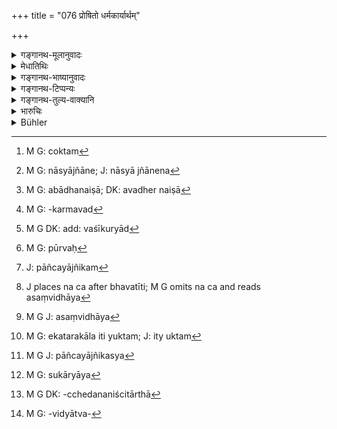 +++
title = "076 प्रोषितो धर्मकार्यार्थम्"

+++

<details><summary>गङ्गानथ-मूलानुवादः</summary>

If the husband went abroad for some sacred duty, he should be awaited for eight years; if for learning, or for fame, six years; but three years, if for pleasure.—(76)
</details>

<details><summary>मेधातिथिः</summary>

यद् उक्तं "कार्यवान् प्रवसेत् (म्ध् ९.७४) इति, तानि कार्याणि दर्शयति । तद्विशेषेण प्रतीक्षाकालभेदः । परतस् त्व् इदं तया कर्तव्यम् इति नोक्तम्[^१९१] । 


[^१९१]:
     M G: coktam

- <u>तत्र केचिद्</u> आहुः- प्रकरणाद् "अगर्हितैर् जीवेत् (म्ध् ९.७५) इति । 

- <u>तद् अयुक्तम्</u> । प्राग् अस्मात् कालाद् अगर्हितैर् इतीयं किं म्रियताम् । न ह्य् अस्या अत्मत्याग इष्यते, पुंस इव प्रतिषिद्धत्वात् । तस्मात् प्राग् अप्य् अस्मात् प्रतीक्षणविधेर् अगर्हितैः शिल्पैर् अजीवन्ती गर्हितैर् जीवेत् । 

- <u>अन्ये</u> व्यभिचारम् इच्छन्ति । तथा च स्मृत्यन्तरे-

- नष्टे मृते प्रव्रजिते क्लीबे च पतिते पतौ ।

- पञ्चस्व् आपत्सु नारीणां पतिर् अन्यो विधीयते ॥ (न्स्म् १२.९७)

- <u>अन्ये ऽप्य्</u> आहुः । नास्या जातु[^१९२] ब्रह्मचर्यम् अपनेतुं शक्यते । स्त्रीधर्मेषु हि तद् अस्या विहितं मनुनापि- "न तु नामापि गृह्णीयात् पत्यौ प्रेते परस्य तु" (म्ध् ५.१५५) इति । मृते भर्तरि नास्ति व्यभिचारः, किम् अङ्ग प्रोषिते । पतिशब्दो हि पालनक्रियानिमित्तकः, ग्रामपतिः सेनायाः पतिर् इति । अतश् चास्माद् वचनाद् नैषा[^१९३] भर्तृपरतन्त्रा स्यात् । अपि त्व् आत्मनो जीवनार्थं सैरन्ध्रीकरणादिकर्मभिर्[^१९४] अन्यम् आश्रयेत । तच् च यदा षण्मसभृत्या संवत्सरभृत्या वा कस्मिंश्चिद् आश्रिते भर्ता यद्य् आगच्छेत् तदानीं तां चेद्[^१९५] वशीकर्तुं शक्नुयात् त्यज त्वं भार्याम् इति यावद् भवति कालो न पूर्णः,[^१९६] प्राक् पत्युर् एव सा, पञ्चमे चर्वितम् अन्यत् ।


[^१९६]:
     M G: pūrvaḥ


[^१९५]:
     M G DK: add: vaśīkuryād


[^१९४]:
     M G: -karmavad


[^१९३]:
     M G: abādhanaiṣā; DK: avadher naiṣā


[^१९२]:
     M G: nāsyājñāne; J: nāsyā jñānena

- <u>अन्ये ऽप्य्</u> अर्थम् इमम् आहुः । 

- <u>पूर्वे</u> तु पुनर्भूवृत्तम् इच्छन्ति । या पत्या वा परित्यक्ता भवति, यस्याः किल पतिर् इयन्तं कालं निहितवृत्तिको नागच्छति, सा तेन त्यक्तैव भवति । ततश् च यदि सा पुनर्भूधर्मेणान्येनोढा भवेत्, तदा भर्ताभ्यागतो न किंचिद् ब्रूयात् । पुनर् भवस्येयं भार्येति । 

- <u>तद् अयुक्तम्</u> । "न निष्क्रयविसर्गाभ्याम्" (म्ध् ९.४६) इति तस्य श्लोकस्यार्थवत्त्वं दर्शयिष्यामः । 

- धर्मश् च तत्कार्यं च **धर्मकार्यं** । सो ऽर्थः प्रयोजनं प्रवासस्येति **धर्मकार्यार्थम्** । 

- <u>कुतः</u> । न गृहस्थस्य धर्मार्थो दीर्घकालः प्रवासः । अवश्यं ह्य् अग्नयस् तेन परिचरणीयाः । पाञ्चयज्ञिकम्[^१९७] अनुष्ठेयम् । कुतो गन्तव्यम् "वसन्ते वसन्ते ज्योतिषा यष्टव्यम्" इति । तीर्थस्नानादीन्य् अपि स्मार्थानि च श्रौताविरोधीन्य् अनुष्ठेयानि । न च[^१९८] संविधाय प्रोषितस्य वा बवन्तीति[^१९९] येनोच्यते "संविधायापि प्रवास आपर्वणः," "स्वयं पर्वणि जुहुयाद् ऋत्विजाम् एकतरकालम्" इति ह्य् उक्तम्[^२००] । अनाहिताग्नेस् तीर्थयात्रायां पाञ्चयज्ञिकस्य[^२०१] तुल्यत्वे ऽपि स्मार्तत्वे भार्यासहितस्योपपत्तेः न तत्त्यागे तीर्थगमनं युक्तम् । 


[^२०१]:
     M G J: pāñcayājñikasya


[^२००]:
     M G: ekatarakāla iti yuktam; J: ity uktam


[^१९९]:
     M G J: asaṃvidhāya


[^१९८]:
     J places na ca after bhavatīti; M G omits na ca and reads asaṃvidhāya


[^१९७]:
     J: pāñcayājñikam

- <u>उच्यते</u> । गुरुवचनेन, यं गुरवो धर्मार्जने राजोपसेवायां वा स्वकार्याय[^२०२] प्रेषयन्ति स धर्मार्थं प्रवासः । प्रायश्चित्तं वा तपोवनदेशभ्रमणेन । 


[^२०२]:
     M G: sukāryāya

- अथ वार्थार्जनार्थम् एव **धर्मकार्यार्थम्** अभिप्रेतम्- "दरिद्रो ऽहं कुतश्चिद् धनम् अर्जयिष्ये" ।

- **विद्यार्थम्** । 

- <u>ननु</u> स्नातस्य च भार्याधिगमः । कृतविद्यस्य च स्नानम् । तत्र कुतः कृतविवाहस्य विद्यार्थिता । 

- <u>दर्शितम्</u> एतत् । ईषदवगतवेदार्थो विवाहे ऽधिक्रियते, निश्चिते स्नानादौ ।

- <u>नैतद् युक्तम्</u> । कृतायां धर्मजिज्ञासायां स्नानं जिज्ञासा च विचारपूर्वकसंशयच्छेदेन निश्चितार्था[^२०३] । 


[^२०३]:
     M G DK: -cchedananiścitārthā

- <u>सत्यम्</u> । नायं विधिर् विद्यार्थितायाः । तथा च सति **धर्मकार्यार्थम्** इत्य् अनेनैवावगता स्यात् । उत्पन्ने ऽप्य् अधिकारोपयोगिन्य् अवगमे ऽभ्यासातिशयार्थं विशेषार्थं चान्यासु विद्यासु । क्षिप्रं शौर्ययशःख्यापनार्थं बहिः सविसेषविद्वत्वख्यापनार्थम्[^२०४] । देशान्तरप्रवसने यशोहेतुः प्रवासः ।


[^२०४]:
     M G: -vidyātva-

- **कामार्थं** रूपाजीवानुगमो ऽभिप्रेततरां भार्याम् उद्वोढुम् । स्मृत्यन्तरे प्रसूताभेदेन च कालभेदः स्मर्यते । तथा च विष्णुः- "अष्टौ विप्रसूताः षट् राजन्याः चतुरो वैश्या द्विगुणं प्रसूतेति । न शूद्रायाः कालनियमः स्यात् । संवत्सरम् इत्य् एके" इति ॥ ९.७६ ॥
</details>

<details><summary>गङ्गानथ-भाष्यानुवादः</summary>

It has been said that a man may go abroad ‘on business’; the present verse proceeds to show the several kinds of ‘business,’—the time of waiting varying with the nature of the business.

The text has said nothing as to what the wife should do after having waited for the eight years. And on this point, some people on the strength of Context, say that she should maintain herself by unobjectionable industries.

This however is not right Because, if the maintaining of herself by unobjectionable industries referred to the time after the eight years of waiting,—then, before the⁻ lapse of that time, is she to die? Suicide is not considered desirable for her, just as it is not for the man; being, as it is, forbidden for all. Hence, the conclusion appears to be that before the lapse of the said time she shall maintain herself by unobjectionable industries; but after that she may have recourse to objectionable ones also.

Others hold that after the said time, the woman may deviate from chastity;—as says smother Smṛti text—‘When the husband is lost, or dead, or become a renunciate, or impotent, or an outcast—in the event of these five calamities smother husband is permitted for women.’ (Parāśara).

Others again hold the following view:—Even in ignorance, it is not open to the woman to renounce her chastity. In fact, it has been laid down among the duties of women (under 5.156) that ‘on the death of her husband she shall not even utter the name of another man’; so that deviation from chastity is not permissible even on the death of her husband,—what to say as to when he has only gone abroad. As regards the Smṛti-text quoted, the word ‘*pati*’ ‘husband,’ is used there in the sense of *protector*, just as in the case of such terms as ‘*grāmapati*’, ‘*senāpati*’ and so forth. So that all that the present text means is that—‘she should no longer remain dependent upon her husband, she may undertake the work of the toilet-maid or some such thing, under another man who would give her food’; and when she has entered into a contract for such service extending over six months, or a year—if the husband happen to turn up and claim her, asking the employer to give her up,—he can claim her restitution, before the lapse of the eight years; as before that she belongs to her husband.

Other matters relating to this subject have been fully dealt with under Discourse V.

This same view has been accepted by many others also.

Other people, however, hold that the text sanctions recourse to the life of the ‘remarried widow’ (after the lapse of the time mentioned). If a woman is abandoned by her husband,—or if her husband, after having made provision for her, does not return during the said time, and she is as good as abandoned by him,—‘then, she may he married by another man, according to the practice of ‘widow remarriage’; and if the former husband happen to return after that, he can say nothing, and she shall continue to be the wife of the second husband.

This however is not right; since ‘neither by sale nor by repudiation is the wife released from her husband.’ (Manu 9.46); and the uses of this text we shall explain later on.

‘*For a sacred duty*’— The compound ‘*dharmakāryam*’ being explained as a *karmadhāraya*—‘*dharma*’—‘sacred’—‘*kārya*’—duty; and that which is for purposes of this is ‘*dharmakāryārtham*.’

*Objection*—“For the house-holder, wherefore should there he any
protracted journey abroad *for a sacred duty*? It is incumbent upon him to attend upon the Fires, to perform the

Five Sacrifices. How too can he remain away during the spring season? Since he has got to perform the *Jyotiṣ* -sacrifice during the spring. Even such acts as bathing in sacred places and the like, which are enjoined by *Smṛti* texts, have to be performed by him only so long as they are compatible with those laid down by *Śruti* texts. These could not be possible even for one who has gone abroad after having made arrangements for the maintenance of the fires and other such *Śrauta* rites. Since it has been laid down that ‘journeys, after proper arrangements during absence, are permissible only till the next New or Full Moon’; and it has also been declared that ‘on the New or Full Moon Day the man shall pour the libations *himself*.’ Even for one who has not laid the Fires, if pilgrimages were undertaken,—even though these and the performance of the Five Sacrifices would stand upon the same footing, both being laid down by *Smṛti* texts,—yet as both the acts are laid down as to be done by him along with his wife, there should be no pilgrimage if the wife were left behind.”

Our answer to the above is as follows:—What is said here refers to the commands of one’s elders;—‘*i.e*., to the case where the man is sent out by his elders, either for acquiring merit, a for attendance upon the king, or on some business of their own,—this going abroad would be ‘*for* *a sacred duty*.’ Or, it may refer to the performance of such Expiatory Rites as consist in wandering about hermitages and such places. Or, ‘*for* *satred duty*’ may stand for the *acquiring of wealth*,—the man being poor and seeking to earn wealth by some means. ‘Or *for the sake of learning*.’—

Objection—“But the taking of a wife is possible only.after one has taken the Final Bath, which is possible only for one who has completed his studies and already acquired learning; wherefore then could there be any possibility for a married man to seek for *learning*?”

It has been already explained that even after learning a little of what is contained in the Veda, a man becomes entitled to marry, and also to the Final Bath and other Ceremonies.

“This cannot be right; there is Final Bath only after the ‘enquiry into Dharma’ has been completed; and ‘enquiry’ consists in “coming to a definite conclusion after due consideration and clearing of doubts.”

True; but the present text does not contain the injunction that ‘one should seek for learning.’ If it were so, then it would be already included under the ‘purpose of sacred duty’. Then again, even though the man may have acquired sufficient learning to entitle him to Bath and Marriage, yet it would be open to him to seek for further proficiency and practice, specially in the new sciences.

Journey is said to be ‘for fame’, when one goes abroad for advertising his bravery or learning.

‘*For pleasure*’,—for instance, when one follows a prostitute; or goes about seeking for a more desirable wife.

Another *Smṛti* text lays down the period of time in reference to the children born:—Says *Viṣṇu*—‘The Brāhmaṇa shall wait till eight children are born, the Kṣatriya six and the Vaiśya four.’

There is no time-limit in the case of *Śūdras*. But some people declare the limit in their case to be *one* *year*.—(76)
</details>

<details><summary>गङ्गानथ-टिप्पन्यः</summary>

Kullūka, Nārāyaṇa and Rāghavānanda hold that after the expiration of the terms mentioned, the wife shall go to seek her husband. Nandana says—‘the meaning is that no sin is committed if she afterwards takes another husband’.—Medhātithi, having noted and dismissed two other explanations—(a) that ‘she should maintain herself by blameless methods’ \[which is the explanation attributed to Medhātithi himself by Buhler\], and (b) that ‘she may have intercourse with another man\*,—propounds the explanation that ‘she may take service under another man as a toilet-woman in his house, and on the return of her husband, she may return to him, if he can induce her to go.’ He also notes and rejects the explanation of the ‘ancients’ that ‘she may *marry* another man.’
</details>

<details><summary>गङ्गानथ-तुल्य-वाक्यानि</summary>

*Nārada* (12.98-101).—‘Eight years shall a Brāhmaṇa woman wait for the
return of her absent husband; or four years, if she has no issue; after that she may betake herself to another man. A Kṣatriya woman shall wait six years; or three years if she has no issue; a Vaiśya woman, for three years if she has issue; otherwise, two years. No definite period is prescribed for a Śūdra woman, whose husband has gone on a journey. Twice the above periods is ordained for eases where the absent husband is alive and tidings are received of him. The above rules have been laid down for those cases where a man has disappeared. No offence is imputed to a woman if she goes to live with another man after the fixed period has elapsed.’

*Gautama* (18.15-17).—‘A wife must wait for six years, if her husband
has disappeared. If he is heard of, she shall go to him. But if the husband has become a Renunciate, his wife must refrain from intercourse with men. The wife of a Brāhmaṇa who has gone abroad for study must wait for twelve years.’

*Vaśiṣṭha* (17.75-80).—‘The wife of an emigrant shall wait for live
years. After five years have passed, she may go out to seek her husband. If, for reasons connected with spiritual or pecuniary matters, she be unwilling to leave her home, she must behave in the same manner as if her husband were dead. In this manner a Brāhmaṇa woman with issue shall wait five years, and one having no issue, four years; a Kṣatriya woman with issue, five years, and one without issue, three years; a Vaiśya woman with issue, five years, and one without issue, two years; a Śūdra woman with issue, three years and one without issue, one year. After that, she shall live among those who are united with her husband, in interest, or by birth, or by the funeral cake, or by water-libations, or by descent from the same family,—each earlier named person being more venerable than the following one. But while any member of the family is living, she shall never go to a stranger.’
</details>

<details><summary>भारुचिः</summary>

अगर्हितेनाजीवेद् इति । अविधायेत्य् अधिकारात् । तस्या एवायं कालनियमः, अगर्हितशिल्पजीवनेन । ऊर्ध्वं तु कालाद् एतस्माद् गर्हितेनापि जीवेच् छिल्पेन । एवं च विरुद्धशिल्पप्रतिप्रसवो ऽयं विज्ञेयः । **धर्मकार्यं** गुरुवचनादि । **कामार्थं** रूपाजीवनानुगमः । न तु व्यभिचारः, **प्रतीक्ष्यो ऽष्टौ नरः समाः** इत्य् एवमादिवचनाद्, येन शास्त्रविरुद्धस् तासां व्यतिक्रमः, अत्यन्तं संयमोपदेशात् । तथा च सति विधवानियोग एव तावत् कथंचिल् लब्धः, कुत एव व्यभिचारः । अन्यस् त्व् आह- अत ऊर्ध्वं व्यभिचारदोषाभावः, प्रतिप्रसवसामर्थ्यात् । न तु नियमेन व्यभिचारोपदेशः । न हि प्रोषिते ऽन्योढायोगो ऽस्ति यतो गुरुनियुक्तापत्यार्थं प्रवर्तते । एवं च सत्य् अत्यन्तम् अजीवन्त्याः प्राणवृत्तिमात्रार्थो रहसिजन्यो वा व्यभिचारमात्रप्रतिप्रसवो ऽयं विज्ञेयः । "या पत्या वा परित्यक्ता" इत्य् एवं परित्यागोपायजन्यपौनर्भवविषयः । तत् त्व् एतद् अत्यन्तशास्त्रविरोधाद् अयुक्तम् । अपरे त्व् इदं मनुष्याणाम् एव प्रवासकालनियमार्थं वर्णयन्ति । अतः परं प्रोषितस्यावस्थाने धर्मार्थम् अपि प्रत्यवायः स्याद् इति । यो ऽयम् अन्यार्थे वाक्ये सामर्थ्यगम्यो ऽर्थः, न तु शब्दार्थतया शक्यः कल्पयितुम् ॥ ९.७६ ॥
</details>

<details><summary>Bühler</summary>

076	If the husband went abroad for some sacred duty, (she) must wait for him eight years, if (he went) to (acquire) learning or fame six (years), if (he went) for pleasure three years.
</details>

